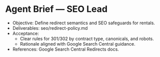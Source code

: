 # Agent Brief — SEO Lead

- Objective: Define redirect semantics and SEO safeguards for rentals.
- Deliverables: seo/redirect-policy.md
- Acceptance:
  - Clear rules for 301/302 by contract type, canonicals, and robots.
  - Rationale aligned with Google Search Central guidance.
- References: Google Search Central Redirects docs.

